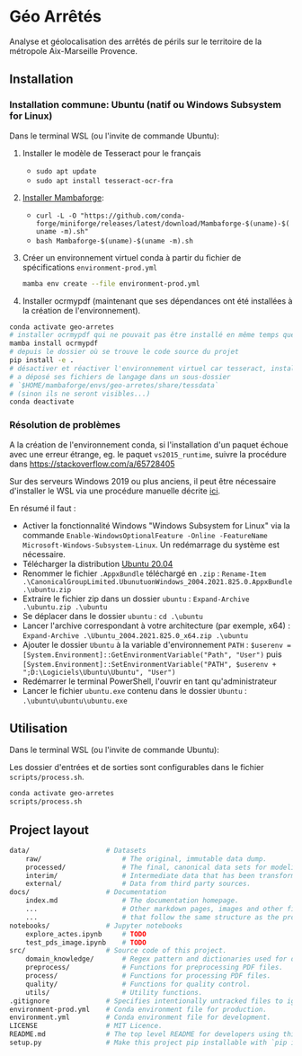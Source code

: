 # Géo Arrêtés

Analyse et géolocalisation des arrêtés de périls sur le territoire de la métropole Aix-Marseille Provence.

## Installation

### Installation commune: Ubuntu (natif ou Windows Subsystem for Linux)

Dans le terminal WSL (ou l'invite de commande Ubuntu):

1. Installer le modèle de Tesseract pour le français

    - `sudo apt update`
    - `sudo apt install tesseract-ocr-fra`

2. [Installer Mambaforge](https://github.com/conda-forge/miniforge#mambaforge):

    - `curl -L -O "https://github.com/conda-forge/miniforge/releases/latest/download/Mambaforge-$(uname)-$(uname -m).sh"`
    - `bash Mambaforge-$(uname)-$(uname -m).sh`

3. Créer un environnement virtuel conda à partir du fichier de spécifications `environment-prod.yml`

    ```sh
    mamba env create --file environment-prod.yml
    ```

4. Installer ocrmypdf (maintenant que ses dépendances ont été installées à la
création de l'environnement).

```sh
conda activate geo-arretes
# installer ocrmypdf qui ne pouvait pas être installé en même temps que ses dépendances...
mamba install ocrmypdf
# depuis le dossier où se trouve le code source du projet
pip install -e .
# désactiver et réactiver l'environnement virtuel car tesseract, installé par ocrmypdf,
# a déposé ses fichiers de langage dans un sous-dossier
# `$HOME/mambaforge/envs/geo-arretes/share/tessdata`
# (sinon ils ne seront visibles...)
conda deactivate
```

### Résolution de problèmes

A la création de l'environnement conda, si l'installation d'un paquet échoue avec une erreur étrange, eg. le paquet `vs2015_runtime`, suivre la procédure dans <https://stackoverflow.com/a/65728405>

Sur des serveurs Windows 2019 ou plus anciens, il peut être nécessaire d'installer le WSL via une procédure manuelle décrite [ici](https://learn.microsoft.com/en-us/windows/wsl/install-manual).

En résumé il faut :

- Activer la fonctionnalité Windows "Windows Subsystem for Linux" via la commande `Enable-WindowsOptionalFeature -Online -FeatureName Microsoft-Windows-Subsystem-Linux`. Un redémarrage du système est nécessaire.
- Télécharger la distribution [Ubuntu 20.04](https://learn.microsoft.com/en-us/windows/wsl/install-manual#downloading-distributions)
- Renommer le fichier `.AppxBundle` téléchargé en `.zip` : `Rename-Item .\CanonicalGroupLimited.UbunutuonWindows_2004.2021.825.0.AppxBundle .\ubuntu.zip`
- Extraire le fichier zip dans un dossier `ubuntu` : `Expand-Archive .\ubuntu.zip .\ubuntu`
- Se déplacer dans le dossier `ubuntu` : `cd .\ubuntu`
- Lancer l'archive correspondant à votre architecture (par exemple, x64) : `Expand-Archive .\Ubuntu_2004.2021.825.0_x64.zip .\ubuntu`
- Ajouter le dossier `Ubuntu` à la variable d'environnement `PATH` : `$userenv = [System.Environment]::GetEnvironmentVariable("Path", "User")` puis `[System.Environment]::SetEnvironmentVariable("PATH", $userenv + ";D:\Logiciels\Ubuntu\Ubuntu", "User")`
- Redémarrer le terminal PowerShell, l'ouvrir en tant qu'administrateur
- Lancer le fichier `ubuntu.exe` contenu dans le dossier `Ubuntu` : `.\ubuntu\ubuntu\ubuntu.exe`

## Utilisation

Dans le terminal WSL (ou l'invite de commande Ubuntu):

Les dossier d'entrées et de sorties sont configurables dans le fichier `scripts/process.sh`.

```sh
conda activate geo-arretes
scripts/process.sh
```

## Project layout

```sh
data/                   # Datasets
    raw/                    # The original, immutable data dump.
    processed/              # The final, canonical data sets for modeling.
    interim/                # Intermediate data that has been transformed.
    external/               # Data from third party sources.
docs/                   # Documentation
    index.md                # The documentation homepage.
    ...                     # Other markdown pages, images and other files .
    ...                     # that follow the same structure as the project.
notebooks/              # Jupyter notebooks
    explore_actes.ipynb     # TODO
    test_pds_image.ipynb    # TODO
src/                    # Source code of this project.
    domain_knowledge/       # Regex pattern and dictionaries used for data extraction.
    preprocess/             # Functions for preprocessing PDF files.
    process/                # Functions for processing PDF files.
    quality/                # Functions for quality control.
    utils/                  # Utility functions.
.gitignore              # Specifies intentionally untracked files to ignore.
environment-prod.yml    # Conda environment file for production.
environment.yml         # Conda environment file for development.
LICENSE                 # MIT Licence.
README.md               # The top level README for developers using this project.
setup.py                # Make this project pip installable with `pip install -e`
```
